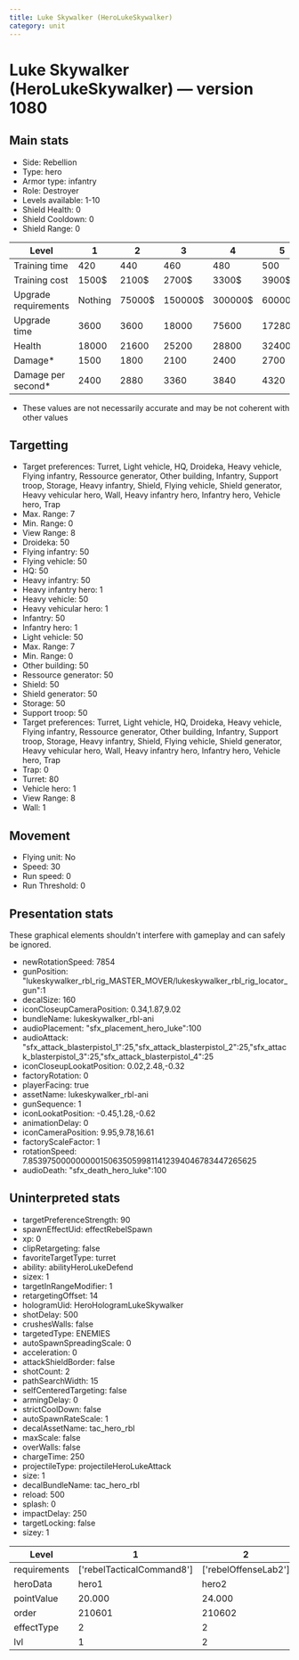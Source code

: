 ```yaml
---
title: Luke Skywalker (HeroLukeSkywalker)
category: unit
---
```


# Luke Skywalker (HeroLukeSkywalker) — version 1080

## Main stats

  * Side: Rebellion
  * Type: hero
  * Armor type: infantry
  * Role: Destroyer
  * Levels available: 1-10
  * Shield Health: 0
  * Shield Cooldown: 0
  * Shield Range: 0

|Level               |1      |2     |3      |4      |5      |6      |7       |8       |9       |10      |
|--------------------|-------|------|-------|-------|-------|-------|--------|--------|--------|--------|
|Training time       |420    |440   |460    |480    |500    |520    |540     |560     |580     |600     |
|Training cost       |1500$  |2100$ |2700$  |3300$  |3900$  |4500$  |5100$   |5700$   |6300$   |6900$   |
|Upgrade requirements|Nothing|75000$|150000$|300000$|600000$|900000$|1050000$|1200000$|3200000$|4800000$|
|Upgrade time        |3600   |3600  |18000  |75600  |172800 |345600 |518400  |777600  |1036800 |1209600 |
|Health              |18000  |21600 |25200  |28800  |32400  |36000  |39600   |43200   |46800   |54000   |
|Damage*             |1500   |1800  |2100   |2400   |2700   |3000   |3300    |3600    |3900    |4500    |
|Damage per second*  |2400   |2880  |3360   |3840   |4320   |4800   |5280    |5760    |6240    |7200    |

* These values are not necessarily accurate and may be not coherent with other values

## Targetting

  * Target preferences: Turret, Light vehicle, HQ, Droideka, Heavy vehicle, Flying infantry, Ressource generator, Other building, Infantry, Support troop, Storage, Heavy infantry, Shield, Flying vehicle, Shield generator, Heavy vehicular hero, Wall, Heavy infantry hero, Infantry hero, Vehicle hero, Trap
  * Max. Range: 7
  * Min. Range: 0
  * View Range: 8
  * Droideka: 50
  * Flying infantry: 50
  * Flying vehicle: 50
  * HQ: 50
  * Heavy infantry: 50
  * Heavy infantry hero: 1
  * Heavy vehicle: 50
  * Heavy vehicular hero: 1
  * Infantry: 50
  * Infantry hero: 1
  * Light vehicle: 50
  * Max. Range: 7
  * Min. Range: 0
  * Other building: 50
  * Ressource generator: 50
  * Shield: 50
  * Shield generator: 50
  * Storage: 50
  * Support troop: 50
  * Target preferences: Turret, Light vehicle, HQ, Droideka, Heavy vehicle, Flying infantry, Ressource generator, Other building, Infantry, Support troop, Storage, Heavy infantry, Shield, Flying vehicle, Shield generator, Heavy vehicular hero, Wall, Heavy infantry hero, Infantry hero, Vehicle hero, Trap
  * Trap: 0
  * Turret: 80
  * Vehicle hero: 1
  * View Range: 8
  * Wall: 1

## Movement

  * Flying unit: No
  * Speed: 30
  * Run speed: 0
  * Run Threshold: 0

## Presentation stats

These graphical elements shouldn't interfere with gameplay and can safely be ignored.

  * newRotationSpeed: 7854
  * gunPosition: "lukeskywalker_rbl_rig_MASTER_MOVER/lukeskywalker_rbl_rig_locator_gun":1
  * decalSize: 160
  * iconCloseupCameraPosition: 0.34,1.87,9.02
  * bundleName: lukeskywalker_rbl-ani
  * audioPlacement: "sfx_placement_hero_luke":100
  * audioAttack: "sfx_attack_blasterpistol_1":25,"sfx_attack_blasterpistol_2":25,"sfx_attack_blasterpistol_3":25,"sfx_attack_blasterpistol_4":25
  * iconCloseupLookatPosition: 0.02,2.48,-0.32
  * factoryRotation: 0
  * playerFacing: true
  * assetName: lukeskywalker_rbl-ani
  * gunSequence: 1
  * iconLookatPosition: -0.45,1.28,-0.62
  * animationDelay: 0
  * iconCameraPosition: 9.95,9.78,16.61
  * factoryScaleFactor: 1
  * rotationSpeed: 7.8539750000000001506350599811412394046783447265625
  * audioDeath: "sfx_death_hero_luke":100

## Uninterpreted stats

  * targetPreferenceStrength: 90
  * spawnEffectUid: effectRebelSpawn
  * xp: 0
  * clipRetargeting: false
  * favoriteTargetType: turret
  * ability: abilityHeroLukeDefend
  * sizex: 1
  * targetInRangeModifier: 1
  * retargetingOffset: 14
  * hologramUid: HeroHologramLukeSkywalker
  * shotDelay: 500
  * crushesWalls: false
  * targetedType: ENEMIES
  * autoSpawnSpreadingScale: 0
  * acceleration: 0
  * attackShieldBorder: false
  * shotCount: 2
  * pathSearchWidth: 15
  * selfCenteredTargeting: false
  * armingDelay: 0
  * strictCoolDown: false
  * autoSpawnRateScale: 1
  * decalAssetName: tac_hero_rbl
  * maxScale: false
  * overWalls: false
  * chargeTime: 250
  * projectileType: projectileHeroLukeAttack
  * size: 1
  * decalBundleName: tac_hero_rbl
  * reload: 500
  * splash: 0
  * impactDelay: 250
  * targetLocking: false
  * sizey: 1

|Level       |1                        |2                   |3                   |4                   |5                   |6                   |7                   |8                   |9                   |10                   |
|------------|-------------------------|--------------------|--------------------|--------------------|--------------------|--------------------|--------------------|--------------------|--------------------|---------------------|
|requirements|['rebelTacticalCommand8']|['rebelOffenseLab2']|['rebelOffenseLab3']|['rebelOffenseLab4']|['rebelOffenseLab5']|['rebelOffenseLab6']|['rebelOffenseLab7']|['rebelOffenseLab8']|['rebelOffenseLab9']|['rebelOffenseLab10']|
|heroData    |hero1                    |hero2               |hero3               |hero4               |hero5               |hero6               |hero7               |hero8               |hero9               |hero10               |
|pointValue  |20.000                   |24.000              |28.000              |32.000              |36.000              |40.000              |44.000              |48.000              |52.000              |60.000               |
|order       |210601                   |210602              |210603              |210604              |210605              |210606              |210607              |210608              |210609              |210610               |
|effectType  |2                        |2                   |1                   |1                   |1                   |1                   |1                   |1                   |1                   |1                    |
|lvl         |1                        |2                   |3                   |4                   |5                   |6                   |7                   |8                   |9                   |10                   |

